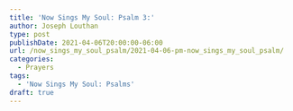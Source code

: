 ```yaml
---
title: 'Now Sings My Soul: Psalm 3:'
author: Joseph Louthan
type: post
publishDate: 2021-04-06T20:00:00-06:00
url: /now_sings_my_soul_psalm/2021-04-06-pm-now_sings_my_soul_psalm/
categories:
  - Prayers
tags:
  - 'Now Sings My Soul: Psalms'
draft: true
---
```

<pre>
<div style="font-variant: small-caps;">

</div>

</pre>
